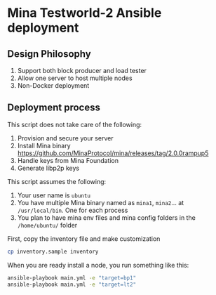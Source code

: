 # Mina Testworld-2 Ansible deployment

## Design Philosophy

1. Support both block producer and load tester
1. Allow one server to host multiple nodes
1. Non-Docker deployment

## Deployment process

This script does not take care of the following:

1. Provision and secure your server
2. Install Mina binary https://github.com/MinaProtocol/mina/releases/tag/2.0.0rampup5
3. Handle keys from Mina Foundation
4. Generate libp2p keys

This script assumes the following:

1. Your user name is `ubuntu`
1. You have multiple Mina binary named as `mina1`, `mina2`... at `/usr/local/bin`. One for each process
1. You plan to have mina env files and mina config folders in the `/home/ubuntu/` folder

First, copy the inventory file and make customization

```bash
cp inventory.sample inventory
```

When you are ready install a node, you run something like this:

```bash
ansible-playbook main.yml -e "target=bp1"
ansible-playbook main.yml -e "target=lt2"
```

